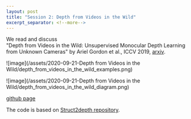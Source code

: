 ```yaml
---
layout: post
title: "Session 2: Depth from Videos in the Wild"
excerpt_separator: <!--more-->
---
```



We read and discuss   
"Depth from Videos in the Wild: Unsupervised Monocular Depth Learning from Unknown Cameras" 
by Ariel Gordon et al., ICCV 2019, [arxiv](https://arxiv.org/abs/1904.04998).


![image](/assets/2020-09-21-Depth from Videos in the Wild/depth_from_videos_in_the_wild_examples.png)
<!--more-->

![image](/assets/2020-09-21-Depth from Videos in the Wild/depth_from_videos_in_the_wild_diagram.png)

[github page](https://github.com/google-research/google-research/tree/master/depth_from_video_in_the_wild)

The code is based on [Struct2depth repository](https://github.com/tensorflow/models/tree/master/research/struct2depth).

 
